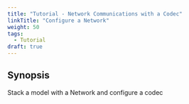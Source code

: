 ```yaml
---
title: "Tutorial - Network Communications with a Codec"
linkTitle: "Configure a Network"
weight: 50
tags:
  - Tutorial
draft: true
---
```


## Synopsis

Stack a model with a Network and configure a codec
